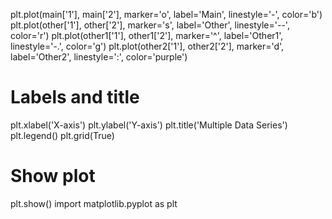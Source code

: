 plt.plot(main['1'], main['2'], marker='o', label='Main', linestyle='-', color='b')
plt.plot(other['1'], other['2'], marker='s', label='Other', linestyle='--', color='r')
plt.plot(other1['1'], other1['2'], marker='^', label='Other1', linestyle='-.', color='g')
plt.plot(other2['1'], other2['2'], marker='d', label='Other2', linestyle=':', color='purple')

# Labels and title
plt.xlabel('X-axis')
plt.ylabel('Y-axis')
plt.title('Multiple Data Series')
plt.legend()
plt.grid(True)

# Show plot
plt.show()
import matplotlib.pyplot as plt
